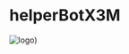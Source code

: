 # helperBotX3M
![logo)](https://github.com/user-attachments/assets/ff42349d-8f7f-4961-9a23-0a1a38964260)
